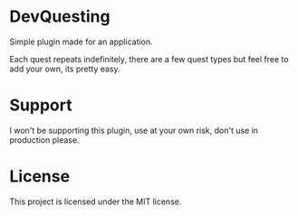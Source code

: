 # DevQuesting

Simple plugin made for an application.

Each quest repeats indefinitely, there are a few quest types but feel free to add your own, its pretty easy.

# Support

I won't be supporting this plugin, use at your own risk, don't use in production please.

# License

This project is licensed under the MIT license.